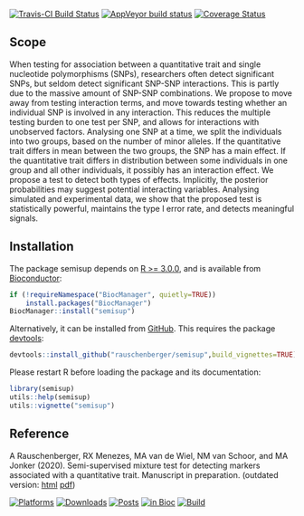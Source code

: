 
<!-- README.md is generated from README.Rmd. Please edit that file -->

[![Travis-CI Build
Status](https://travis-ci.org/rauschenberger/semisup.svg?branch=master)](https://travis-ci.org/rauschenberger/semisup)
[![AppVeyor build
status](https://ci.appveyor.com/api/projects/status/github/rauschenberger/semisup?svg=true)](https://ci.appveyor.com/project/rauschenberger/semisup)
[![Coverage
Status](https://codecov.io/github/rauschenberger/semisup/coverage.svg?branch=master)](https://codecov.io/github/rauschenberger/semisup?branch=master)

## Scope

When testing for association between a quantitative trait and single
nucleotide polymorphisms (SNPs), researchers often detect significant
SNPs, but seldom detect significant SNP-SNP interactions. This is partly
due to the massive amount of SNP-SNP combinations. We propose to move
away from testing interaction terms, and move towards testing whether an
individual SNP is involved in any interaction. This reduces the multiple
testing burden to one test per SNP, and allows for interactions with
unobserved factors. Analysing one SNP at a time, we split the
individuals into two groups, based on the number of minor alleles. If
the quantitative trait differs in mean between the two groups, the SNP
has a main effect. If the quantitative trait differs in distribution
between some individuals in one group and all other individuals, it
possibly has an interaction effect. We propose a test to detect both
types of effects. Implicitly, the posterior probabilities may suggest
potential interacting variables. Analysing simulated and experimental
data, we show that the proposed test is statistically powerful,
maintains the type I error rate, and detects meaningful signals.

## Installation

The package semisup depends on [R
\>= 3.0.0](https://cran.r-project.org/), and is available from
[Bioconductor](http://bioconductor.org/packages/semisup/):

``` r
if (!requireNamespace("BiocManager", quietly=TRUE))
    install.packages("BiocManager")
BiocManager::install("semisup")
```

Alternatively, it can be installed from
[GitHub](https://github.com/rauschenberger/semisup). This requires the
package [devtools](https://CRAN.R-project.org/package=devtools):

``` r
devtools::install_github("rauschenberger/semisup",build_vignettes=TRUE)
```

Please restart R before loading the package and its documentation:

``` r
library(semisup)
utils::help(semisup)
utils::vignette("semisup")
```

## Reference

A Rauschenberger, RX Menezes, MA van de Wiel, NM van Schoor, and MA
Jonker (2020). Semi-supervised mixture test for detecting markers
associated with a quantitative trait. Manuscript in preparation.
(outdated version: [html](https://arxiv.org/abs/1805.09175)
[pdf](https://arxiv.org/pdf/1805.09175))

[![Platforms](http://www.bioconductor.org/shields/availability/devel/semisup.svg)](http://bioconductor.org/packages/devel/bioc/html/semisup.html#archives)
[![Downloads](http://www.bioconductor.org/shields/downloads/semisup.svg)](http://bioconductor.org/packages/stats/bioc/semisup/)
[![Posts](http://www.bioconductor.org/shields/posts/semisup.svg)](https://support.bioconductor.org/t/semisup/)
[![in
Bioc](http://www.bioconductor.org/shields/years-in-bioc/semisup.svg)](http://bioconductor.org/packages/devel/bioc/html/semisup.html#since)
[![Build](http://www.bioconductor.org/shields/build/devel/bioc/semisup.svg)](http://bioconductor.org/checkResults/devel/bioc-LATEST/semisup/)
